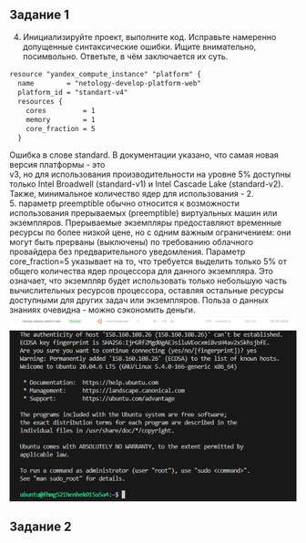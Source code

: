 ## Задание 1

4. Инициализируйте проект, выполните код. Исправьте намеренно допущенные синтаксические ошибки. Ищите внимательно, посимвольно. Ответьте, в чём заключается их суть.
```
resource "yandex_compute_instance" "platform" {
  name        = "netology-develop-platform-web"
  platform_id = "standart-v4"
  resources {
    cores         = 1
    memory        = 1
    core_fraction = 5
  }
```
Ошибка в слове standard. В документации указано, что самая новая версия платформы - это   
v3, но для использования производительности на уровне 5% доступны только Intel 
Broadwell (standard-v1) и Intel Cascade Lake (standard-v2). Также, минимальное 
количество ядер для использования - 2.  
5. параметр preemptible обычно относится к возможности использования прерываемых (preemptible) виртуальных машин или экземпляров. Прерываемые экземпляры предоставляют временные ресурсы по более низкой цене, но с одним важным ограничением: они могут быть прерваны (выключены) по требованию облачного провайдера без предварительного уведомления. Параметр core_fraction=5 указывает на то, что требуется выделить только 5% от общего количества ядер процессора для данного экземпляра. Это означает, что экземпляр будет использовать только небольшую часть вычислительных ресурсов процессора, оставляя остальные ресурсы доступными для других задач или экземпляров. Польза о данных знаниях очевидна - можно сэкономить деньги.
![screenshot](/screenshots/terraform_vm.png)
![screenshot](/screenshots/terraform_ssh.png)
## Задание 2

